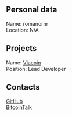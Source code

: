 ## Personal data
Name:  romanornr  
Location: N/A
## Projects 
Name: [Viacoin](../projects/viacoin.md)    
Position: Lead Developer  
## Contacts
[GitHub](https://github.com/romanornr)  
[BitcoinTalk](https://bitcointalk.org/index.php?action=profile;u=225292)

